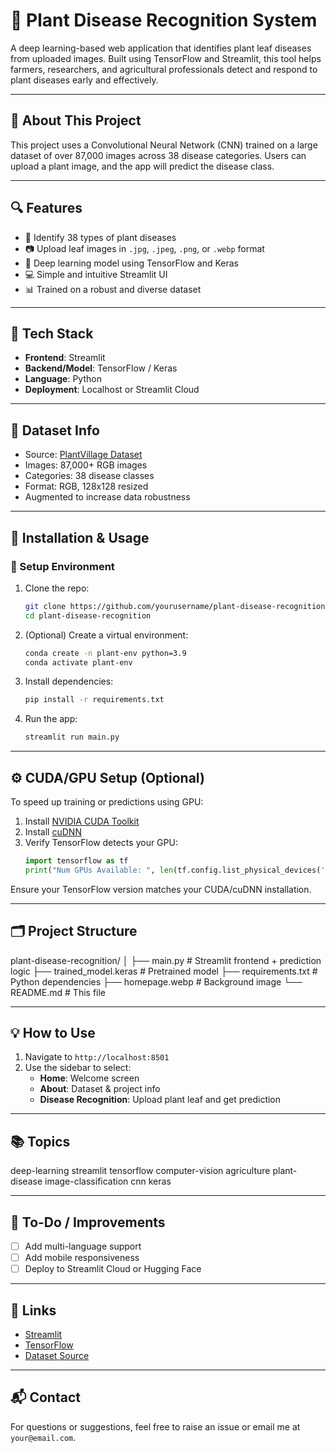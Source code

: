 # 🌿 Plant Disease Recognition System

A deep learning-based web application that identifies plant leaf diseases from uploaded images. Built using TensorFlow and Streamlit, this tool helps farmers, researchers, and agricultural professionals detect and respond to plant diseases early and effectively.

---

## 📘 About This Project

This project uses a Convolutional Neural Network (CNN) trained on a large dataset of over 87,000 images across 38 disease categories. Users can upload a plant image, and the app will predict the disease class.

---

## 🔍 Features

- 🌱 Identify 38 types of plant diseases
- 📷 Upload leaf images in `.jpg`, `.jpeg`, `.png`, or `.webp` format
- 🧠 Deep learning model using TensorFlow and Keras
- 💻 Simple and intuitive Streamlit UI
- 📊 Trained on a robust and diverse dataset

---

## 🚀 Tech Stack

- **Frontend**: Streamlit
- **Backend/Model**: TensorFlow / Keras
- **Language**: Python
- **Deployment**: Localhost or Streamlit Cloud

---

## 🧠 Dataset Info

- Source: [PlantVillage Dataset](https://github.com/spMohanty/PlantVillage-Dataset)
- Images: 87,000+ RGB images
- Categories: 38 disease classes
- Format: RGB, 128x128 resized
- Augmented to increase data robustness

---

## 🧰 Installation & Usage

### 🔧 Setup Environment

1. Clone the repo:
    ```bash
    git clone https://github.com/yourusername/plant-disease-recognition.git
    cd plant-disease-recognition
    ```

2. (Optional) Create a virtual environment:
    ```bash
    conda create -n plant-env python=3.9
    conda activate plant-env
    ```

3. Install dependencies:
    ```bash
    pip install -r requirements.txt
    ```

4. Run the app:
    ```bash
    streamlit run main.py
    ```

---

## ⚙️ CUDA/GPU Setup (Optional)

To speed up training or predictions using GPU:

1. Install [NVIDIA CUDA Toolkit](https://developer.nvidia.com/cuda-downloads)
2. Install [cuDNN](https://developer.nvidia.com/cudnn)
3. Verify TensorFlow detects your GPU:
    ```python
    import tensorflow as tf
    print("Num GPUs Available: ", len(tf.config.list_physical_devices('GPU')))
    ```

Ensure your TensorFlow version matches your CUDA/cuDNN installation.

---

## 🗂️ Project Structure

plant-disease-recognition/
│
├── main.py # Streamlit frontend + prediction logic
├── trained_model.keras # Pretrained model
├── requirements.txt # Python dependencies
├── homepage.webp # Background image
└── README.md # This file


---

## 💡 How to Use

1. Navigate to `http://localhost:8501`
2. Use the sidebar to select:
   - **Home**: Welcome screen
   - **About**: Dataset & project info
   - **Disease Recognition**: Upload plant leaf and get prediction

---

## 📚 Topics

deep-learning streamlit tensorflow computer-vision agriculture plant-disease image-classification cnn keras

---

## 📌 To-Do / Improvements

- [ ] Add multi-language support
- [ ] Add mobile responsiveness
- [ ] Deploy to Streamlit Cloud or Hugging Face

---

## 🔗 Links

- [Streamlit](https://streamlit.io)
- [TensorFlow](https://tensorflow.org)
- [Dataset Source](https://github.com/spMohanty/PlantVillage-Dataset)

---

## 📬 Contact

For questions or suggestions, feel free to raise an issue or email me at `your@email.com`.


